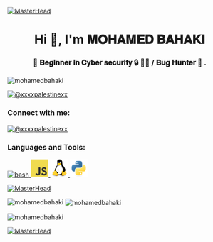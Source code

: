 [![MasterHead](https://media4.giphy.com/media/v1.Y2lkPTc5MGI3NjExczd3anZ1YzE1MmIycWFzNzM3N3Iza2p2MHBxcDU1eXg4aXM4c2x1MyZlcD12MV9pbnRlcm5hbF9naWZfYnlfaWQmY3Q9Zw/bJ4TVNYNUympPgcpem/giphy.gif)](https://rishavchanda.io) 


<h1 align="center">Hi 👋, I'm 𝐌𝐎𝐇𝐀𝐌𝐄𝐃 𝐁𝐀𝐇𝐀𝐊𝐈</h1>
<h3 align="center">🌟 𝐁𝐞𝐠𝐢𝐧𝐧𝐞𝐫 𝐢𝐧 𝐂𝐲𝐛𝐞𝐫 𝐬𝐞𝐜𝐮𝐫𝐢𝐭𝐲 🔒 👶🍼 / 𝐁𝐮𝐠 𝐇𝐮𝐧𝐭𝐞𝐫 🔎 .</h3>

<p align="left"> <img src="https://komarev.com/ghpvc/?username=mohamedbahaki&label=Profile%20views&color=0e75b6&style=flat" alt="mohamedbahaki" /> </p>

<p align="left"> <a href="https://twitter.com/@xxxxpalestinexx" target="blank"><img src="https://img.shields.io/twitter/follow/@xxxxpalestinexx?logo=twitter&style=for-the-badge" alt="@xxxxpalestinexx" /></a> </p>

<h3 align="left">Connect with me:</h3>
<p align="left">
<a href="https://twitter.com/@xxxxpalestinexx" target="blank"><img align="center" src="https://raw.githubusercontent.com/rahuldkjain/github-profile-readme-generator/master/src/images/icons/Social/twitter.svg" alt="@xxxxpalestinexx" height="30" width="40" /></a>
</p>

<h3 align="left">Languages and Tools:</h3>
<p align="left"> <a href="https://www.gnu.org/software/bash/" target="_blank" rel="noreferrer"> <img src="https://www.vectorlogo.zone/logos/gnu_bash/gnu_bash-icon.svg" alt="bash" width="40" height="40"/> </a> <a href="https://developer.mozilla.org/en-US/docs/Web/JavaScript" target="_blank" rel="noreferrer"> <img src="https://raw.githubusercontent.com/devicons/devicon/master/icons/javascript/javascript-original.svg" alt="javascript" width="40" height="40"/> </a> <a href="https://www.linux.org/" target="_blank" rel="noreferrer"> <img src="https://raw.githubusercontent.com/devicons/devicon/master/icons/linux/linux-original.svg" alt="linux" width="40" height="40"/> </a> <a href="https://www.python.org" target="_blank" rel="noreferrer"> <img src="https://raw.githubusercontent.com/devicons/devicon/master/icons/python/python-original.svg" alt="python" width="40" height="40"/> </a> </p>

[![MasterHead](https://media4.giphy.com/media/v1.Y2lkPTc5MGI3NjExb3gyaDlsY3E0YjdlcDQ3cmF4NHliaHQ1OTR3cDR2ZHpsb2FzdjBnZiZlcD12MV9pbnRlcm5hbF9naWZfYnlfaWQmY3Q9Zw/8c4zSICCI2BTDHco2j/giphy.gif)](https://rishavchanda.io)

<p><img align="left" src="https://github-readme-stats.vercel.app/api/top-langs?username=mohamedbahaki&show_icons=true&locale=en&layout=compact" alt="mohamedbahaki" /></p>

<p>&nbsp;<img align="center" src="https://github-readme-stats.vercel.app/api?username=mohamedbahaki&show_icons=true&locale=en" alt="mohamedbahaki" /></p>

<p><img align="center" src="https://github-readme-streak-stats.herokuapp.com/?user=mohamedbahaki&" alt="mohamedbahaki" /></p>

[![MasterHead](https://media4.giphy.com/media/v1.Y2lkPTc5MGI3NjExb3gyaDlsY3E0YjdlcDQ3cmF4NHliaHQ1OTR3cDR2ZHpsb2FzdjBnZiZlcD12MV9pbnRlcm5hbF9naWZfYnlfaWQmY3Q9Zw/8c4zSICCI2BTDHco2j/giphy.gif)](https://rishavchanda.io)
